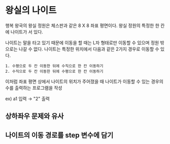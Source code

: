 # 왕실의 나이트

행복 왕국의 왕실 정원은 체스판과 같은 8 X 8 좌표 평면이다. 왕실 정원의 특정한 한 칸에 나이트가 서 있다.

나이트는 말을 타고 있기 때문에 이동을 할 때는 L자 형태로만 이동할 수 있으며 정원 밖으로는 나갈 수 없다. 나이트는 특정한 위치에서 다음과 같은 2가지 경우로 이동할 수 있다.

    1. 수평으로 두 칸 이동한 뒤에 수직으로 한 칸 이동하기
    2. 수직으로 두 칸 이동한 뒤에 수평으로 한 칸 이동하기

이처럼 좌표 평면 상에서 나이트의 위치가 주어졌을 때 나이트가 이동할 수 있는 경우의 수를 출력하는 프로그램을 작성

ex) a1 입력 → "2" 출력


## 상하좌우 문제와 유사
## 나이트의 이동 경로를 step 변수에 담기
